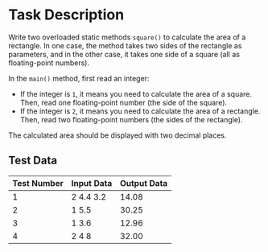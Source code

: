 # Task Description

Write two overloaded static methods `square()` to calculate the area of a rectangle. In one case, the method takes two sides of the rectangle as parameters, and in the other case, it takes one side of a square (all as floating-point numbers).

In the `main()` method, first read an integer:

- If the integer is `1`, it means you need to calculate the area of a square. Then, read one floating-point number (the side of the square).
- If the integer is `2`, it means you need to calculate the area of a rectangle. Then, read two floating-point numbers (the sides of the rectangle).

The calculated area should be displayed with two decimal places.

## Test Data

| Test Number | Input Data       | Output Data |
|-------------|-------------------|-------------|
| 1           | 2 4.4 3.2         | 14.08       |
| 2           | 1 5.5             | 30.25       |
| 3           | 1 3.6             | 12.96       |
| 4           | 2 4 8             | 32.00       |
